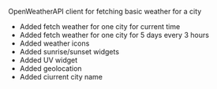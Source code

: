 OpenWeatherAPI client for fetching basic weather for a city
- Added fetch weather for one city for current time
- Added fetch weather for one city for 5 days every 3 hours
- Added weather icons
- Added sunrise/sunset widgets
- Added UV widget
- Added geolocation
- Added ciurrent city name
